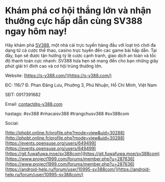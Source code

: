 # Khám phá cơ hội thắng lớn và nhận thưởng cực hấp dẫn cùng SV388 ngay hôm nay!

Hãy khám phá [SV388](https://s-v388.com/), một nhà cái trực tuyến hàng đầu với loạt trò chơi đa dạng từ cá cược thể thao, casino trực tuyến đến các game bài hấp dẫn. Tại đây, bạn sẽ được tận hưởng tỷ lệ cược cạnh tranh, giao dịch an toàn và tốc độ thanh toán cực nhanh. SV388 hứa hẹn sẽ mang đến cho bạn những giây phút giải trí đỉnh cao và cơ hội trúng thưởng lớn.  

Website: [https://s-v388.com/](https://s-v388.com/)  

ĐC: 116/7 Đ. Phan Đăng Lưu, Phường 3, Phú Nhuận, Hồ Chí Minh, Việt Nam  

SĐT: 0917391682  

Email: contact@s-v388.com  

hastags: #sv388 #nhacaisv388 #trangchusv388 #sv388com  

  

Social:  

  

[http://phpbt.online.fr/profile.php?mode=view&uid=30288](http://phpbt.online.fr/profile.php?mode=view&uid=30288)  
[https://events.opensuse.org/users/649499](https://events.opensuse.org/users/649499)  
[https://git.fuwafuwa.moe/sv388com](https://git.fuwafuwa.moe/sv388com)  
[https://www.project1999.com/forums/member.php?u=287636](https://www.project1999.com/forums/member.php?u=287636)  
[https://android-help.ru/forum/user/10995-sv388com/](https://android-help.ru/forum/user/10995-sv388com/)